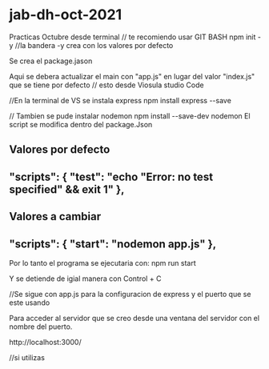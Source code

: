 # jab-dh-oct-2021
Practicas Octubre
desde terminal // te recomiendo usar GIT BASH
npm init -y //la bandera -y crea con los valores por defecto

Se crea el package.jason 

Aqui se debera actualizar el main con "app.js" 
en lugar del valor "index.js" que se tiene por defecto
// esto desde Viosula studio Code

//En la terminal de VS se instala express 
npm install express --save

// Tambien se pude instalar nodemon
npm install --save-dev nodemon
El script se modifica dentro del package.Json

Valores por defecto
---------------------------
  "scripts": {
    "test": "echo \"Error: no test specified\" && exit 1"
  },
--------------------------

Valores a cambiar
--------------------------
  "scripts": {
    "start": "nodemon app.js"
  },
--------------------------

Por lo tanto el programa se ejecutaria con:
npm run start

Y se detiende de igial manera con Control + C


//Se sigue con app.js para la configuracion de express y el puerto que se este usando

Para acceder al servidor que se creo desde una ventana del servidor con el nombre del puerto.

http://localhost:3000/ 


//si utilizas 
